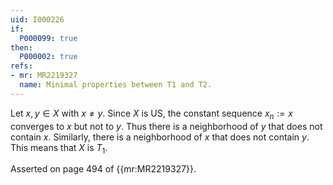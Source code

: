 ```yaml
---
uid: I000226
if:
  P000099: true
then:
  P000002: true
refs:
- mr: MR2219327
  name: Minimal properties between T1 and T2.
---
```


Let $x, y \in X$ with $x \neq y$. Since $X$ is US, the constant sequence $x_n := x$ converges to $x$ but not to $y$. Thus there is a neighborhood of $y$ that does not contain $x$. Similarly, there is a neighborhood of $x$ that does not contain $y$. This means that $X$ is $T_1$.

Asserted on page 494 of {{mr:MR2219327}}.
